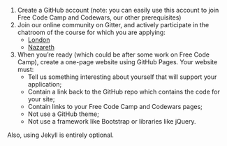 1. Create a GitHub account (note: you can easily use this account to join Free Code Camp and Codewars, our other prerequisites)
2. Join our online community on Gitter, and actively participate in the chatroom of the course for which you are applying:
   + [London](https://gitter.im/codingforeveryone/london)
   + [Nazareth](https://gitter.im/codingforeveryone/nazareth)
3. When you’re ready (which could be after some work on Free Code Camp), create a one-page website using GitHub Pages. Your website must:
   + Tell us something interesting about yourself that will support your application;
   + Contain a link back to the GitHub repo which contains the code for your site;
   + Contain links to your Free Code Camp and Codewars pages;
   + Not use a GitHub theme;
   + Not use a framework like Bootstrap or libraries like jQuery.

Also, using Jekyll is entirely optional.
